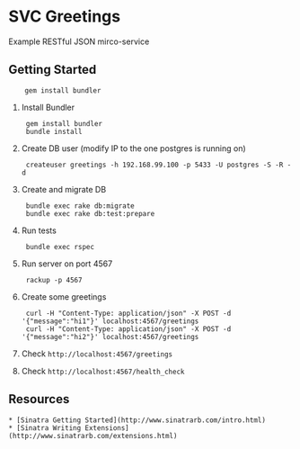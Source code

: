 # SVC Greetings
Example RESTful JSON mirco-service  

## Getting Started

        gem install bundler

  
1. Install Bundler

        gem install bundler
        bundle install

2. Create DB user (modify IP to the one postgres is running on)

        createuser greetings -h 192.168.99.100 -p 5433 -U postgres -S -R -d

3. Create and migrate DB

        bundle exec rake db:migrate
        bundle exec rake db:test:prepare

4. Run tests
  
        bundle exec rspec

5. Run server on port 4567
  
        rackup -p 4567

6. Create some greetings

        curl -H "Content-Type: application/json" -X POST -d '{"message":"hi1"}' localhost:4567/greetings
        curl -H "Content-Type: application/json" -X POST -d '{"message":"hi2"}' localhost:4567/greetings
        
7. Check `http://localhost:4567/greetings`

8. Check `http://localhost:4567/health_check`


## Resources
    * [Sinatra Getting Started](http://www.sinatrarb.com/intro.html)
    * [Sinatra Writing Extensions](http://www.sinatrarb.com/extensions.html)